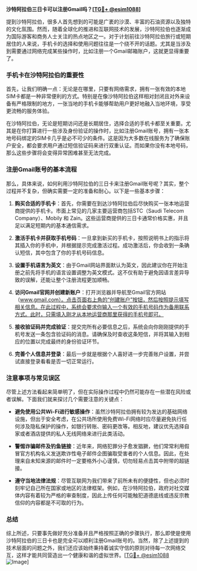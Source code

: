 **沙特阿拉伯三日卡可以注册Gmail吗？[[TG💪+ @esim1088](https://t.me/s/esim1088)]**

提到沙特阿拉伯，很多人首先想到的可能是广袤的沙漠、丰富的石油资源以及独特的文化氛围。然而，随着全球化的推进和互联网技术的发展，沙特阿拉伯也逐渐成为国际游客和商务人士关注的热点地区之一。对于计划前往沙特阿拉伯旅行或短期居住的人来说，手机卡的选择和使用问题往往是一个绕不开的话题。尤其是当涉及到需要通过网络完成某些操作时，比如注册一个Gmail邮箱账户，这就更显得重要了。

### 手机卡在沙特阿拉伯的重要性

首先，让我们明确一点：无论是在哪里，只要有网络需求，拥有一张有效的本地SIM卡都是一种非常便利的方式。特别是在像沙特阿拉伯这样相对封闭且对外来设备有严格限制的地方，一张当地的手机卡能够帮助用户更好地融入当地环境，享受更流畅的服务体验。

在沙特阿拉伯，无论是短期访问还是长期居住，选择合适的手机卡都至关重要。尤其是在你打算进行一些涉及身份验证的操作时，比如注册Gmail账号，拥有一张本地号码绑定的SIM卡几乎是必不可少的条件。这是因为大多数在线服务为了确保账户安全，都会要求用户通过短信验证码来进行双重认证。而如果你没有本地号码，那么这些步骤将会变得异常困难甚至无法完成。

### 注册Gmail账号的基本流程

那么，具体来说，如何利用沙特阿拉伯的三日卡来注册Gmail账号呢？其实，整个过程并不复杂，但确实需要一定的准备和耐心。以下是一些基本步骤：

1. **购买合适的手机卡**：首先，你需要在到达沙特阿拉伯后尽快购买一张本地运营商提供的手机卡。市面上常见的几家主要运营商包括STC（Saudi Telecom Company）、Mobily 和 Zain。这些运营商提供的三日卡通常价格实惠，并且足以满足短期内的基本通信需求。
   
2. **激活手机卡并获取手机号码**：一旦拿到新买的手机卡，按照说明书上的指示将其插入你的手机中，并根据提示完成激活过程。成功激活后，你会收到一条确认短信，其中包含了你的手机号码信息。

3. **设置手机语言为英文**：由于Gmail网站界面默认为英文，因此建议你在开始注册之前先将手机的语言设置调整为英文模式。这不仅有助于避免因语言差异导致的误解，还能让整个注册流程更加顺畅。

4. **访问Gmail官网并创建新账户**：打开浏览器并导航至Gmail官方网站（www.gmail.com）。点击页面右上角的“创建账户”按钮，然后按照提示填写相关信息。在此过程中，系统会要求你输入一个有效的手机号码作为备用联系方式。此时，只需填入刚才从本地运营商那里获得的手机号即可。

5. **接收验证码并完成验证**：提交完所有必要信息之后，系统会向你刚刚提供的手机号发送一条包含验证码的消息。请确保及时查收这条短信，并将其输入到相应的位置以完成最终的身份验证环节。

6. **完善个人信息并登录**：最后一步就是根据个人喜好进一步完善账户设置，并尝试直接登录看看是否一切正常运行。

### 注意事项与常见误区

尽管上述方法看起来简单明了，但在实际操作过程中仍然可能存在一些潜在风险或者误解。下面我们就来探讨几个需要注意的关键点：

- **避免使用公共Wi-Fi进行敏感操作**：虽然沙特阿拉伯拥有较为发达的基础网络设施，但出于安全考虑，在公共场所使用免费Wi-Fi网络时应尽量避免执行任何涉及隐私保护的操作，如银行转账、密码更改等。相反地，建议优先选择自家或者酒店提供的私人无线网络来进行此类活动。

- **警惕诈骗邮件及钓鱼链接**：近年来，网络犯罪分子愈发猖獗，他们常常利用假冒官方机构名义发送欺诈性电子邮件企图骗取受害者的个人信息。因此，在处理来自未知来源的邮件时一定要格外小心谨慎，切勿轻易点击其中附带的超链接。

- **遵守当地法律法规**：尽管互联网为我们带来了前所未有的便捷性，但也必须时刻牢记自己所在国家或地区的法律框架。例如，在沙特阿拉伯，政府对社交媒体内容有着较为严格的审查制度，因此上传任何可能触犯道德底线或违反宗教信仰的内容都是不可取的行为。

### 总结

综上所述，只要事先做好充分准备并且严格按照正确的步骤执行，那么即使是使用沙特阿拉伯的三日卡也是完全可以顺利注册Gmail账号的。当然，除了上述提到的技术层面的问题之外，我们还应该始终秉持着诚实守信的原则对待每一次网络交互，这样才能共同营造出一个健康和谐的虚拟世界。[[TG💪+ @esim1088](https://t.me/s/esim1088) ![Image](https://i.postimg.cc/4NQfJmqS/Snipaste-2025-05-13-00-14-12.png)]